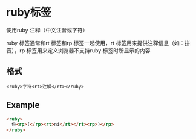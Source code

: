 # ruby标签

使用ruby 注释（中文注音或字符）

ruby 标签通常和rt 标签和rp 标签一起使用，rt 标签用来提供注释信息（如：拼音），rp 标签用来定义浏览器不支持ruby 标签时所显示的内容

## 格式

``` shell
<ruby>字符<rt>注解</rt></ruby>
```

## Example

``` html
<ruby>
  你<rp>(</rp><rt>ni</rt></rt><rp>)</rp>
</ruby>
```